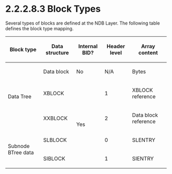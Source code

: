 <html dir="LTR" xmlns:mshelp="http://msdn.microsoft.com/mshelp" xmlns:ddue="http://ddue.schemas.microsoft.com/authoring/2003/5" xmlns:xlink="http://www.w3.org/1999/xlink" xmlns:tool="http://www.microsoft.com/tooltip">
    <head>
        <meta http-equiv="Content-Type" content="text/html; CHARSET=utf-8"></meta>
        <meta name="save" content="history"></meta>
        <title>2.2.2.8.3 Block Types</title>
        <xml>
            <mshelp:toctitle title="2.2.2.8.3 Block Types"></mshelp:toctitle>
            <mshelp:rltitle title="[MS-PST]: Block Types"></mshelp:rltitle>
            <mshelp:keyword index="A" term="8f34ce81-7a04-4a31-ba48-e05543daa77f"></mshelp:keyword>
            <mshelp:attr name="DCSext.ContentType" value="open specification"></mshelp:attr>
            <mshelp:attr name="AssetID" value="8f34ce81-7a04-4a31-ba48-e05543daa77f"></mshelp:attr>
            <mshelp:attr name="TopicType" value="kbRef"></mshelp:attr>
            <mshelp:attr name="DCSext.Title" value="[MS-PST]: Block Types" />
        </xml>
    </head>
    <body>
        <div id="header">
            <h1 class="heading">2.2.2.8.3 Block Types</h1>
        </div>
        <div id="mainSection">
            <div id="mainBody">
                <div id="allHistory" class="saveHistory"></div>
                <div id="sectionSection0" class="section" name="collapseableSection">
                    

<p>Several types of blocks are defined at the NDB Layer. The
following table defines the block type mapping.</p>

<table>
 <thead>
  <tr>
   <th>
   <p>Block
   type</p>
   </th>
   <th>
   <p>Data
   structure</p>
   </th>
   <th>
   <p>Internal
   BID?</p>
   </th>
   <th>
   <p>Header
   level</p>
   </th>
   <th>
   <p>Array
   content</p>
   </th>
  </tr>
 </thead>
 <tr>
  <td rowspan="3">
  <p>Data Tree</p>
  </td>
  <td>
  <p>Data block</p>
  </td>
  <td>
  <p>No</p>
  </td>
  <td>
  <p>N/A</p>
  </td>
  <td>
  <p>Bytes</p>
  </td>
 </tr>
 <tr>
  <td>
  <p>XBLOCK</p>
  </td>
  <td rowspan="4">
  <p>Yes</p>
  </td>
  <td>
  <p>1</p>
  </td>
  <td>
  <p>XBLOCK reference</p>
  </td>
 </tr>
 <tr>
  <td>
  <p>XXBLOCK</p>
  </td>
  <td>
  <p>2</p>
  </td>
  <td>
  <p>Data block reference</p>
  </td>
 </tr>
 <tr>
  <td rowspan="2">
  <p>Subnode BTree data</p>
  </td>
  <td>
  <p>SLBLOCK</p>
  </td>
  <td>
  <p>0</p>
  </td>
  <td>
  <p>SLENTRY</p>
  </td>
 </tr>
 <tr>
  <td>
  <p>SIBLOCK</p>
  </td>
  <td>
  <p>1</p>
  </td>
  <td>
  <p>SIENTRY</p>
  </td>
 </tr>
</table>

<p> </p>
                </div>
            </div>
        </div>
    </body>
</html>